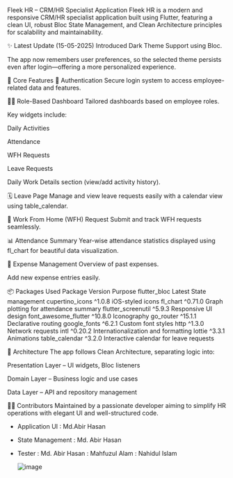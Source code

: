Fleek HR – CRM/HR Specialist Application
Fleek HR is a modern and responsive CRM/HR specialist application built using Flutter, featuring a clean UI, robust Bloc State Management, and Clean Architecture principles for scalability and maintainability.

✨ Latest Update (15-05-2025)
Introduced Dark Theme Support using Bloc.

The app now remembers user preferences, so the selected theme persists even after login—offering a more personalized experience.

🚀 Core Features
🔐 Authentication
Secure login system to access employee-related data and features.

🧑‍💼 Role-Based Dashboard
Tailored dashboards based on employee roles.

Key widgets include:

Daily Activities

Attendance

WFH Requests

Leave Requests

Daily Work Details section (view/add activity history).

🗓️ Leave Page
Manage and view leave requests easily with a calendar view using table_calendar.

🏡 Work From Home (WFH) Request
Submit and track WFH requests seamlessly.

📊 Attendance Summary
Year-wise attendance statistics displayed using fl_chart for beautiful data visualization.

💸 Expense Management
Overview of past expenses.

Add new expense entries easily.

📦 Packages Used
Package	Version	Purpose
flutter_bloc	Latest	State management
cupertino_icons	^1.0.8	iOS-styled icons
fl_chart	^0.71.0	Graph plotting for attendance summary
flutter_screenutil	^5.9.3	Responsive UI design
font_awesome_flutter	^10.8.0	Iconography
go_router	^15.1.1	Declarative routing
google_fonts	^6.2.1	Custom font styles
http	^1.3.0	Network requests
intl	^0.20.2	Internationalization and formatting
lottie	^3.3.1	Animations
table_calendar	^3.2.0	Interactive calendar for leave requests

🧱 Architecture
The app follows Clean Architecture, separating logic into:

Presentation Layer – UI widgets, Bloc listeners

Domain Layer – Business logic and use cases

Data Layer – API and repository management

🧑‍💻 Contributors
Maintained by a passionate developer aiming to simplify HR operations with elegant UI and well-structured code.
- Application UI : Md.Abir Hasan
- State Management : Md. Abir Hasan
- Tester : Md. Abir Hasan
         : Mahfuzul Alam
         : Nahidul Islam

  ![image](https://github.com/user-attachments/assets/a036926d-da14-4a50-a318-d388622b9b72)
